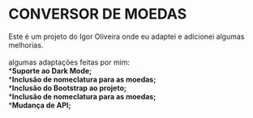 # CONVERSOR DE MOEDAS

Este é um projeto do Igor Oliveira onde eu adaptei e adicionei algumas melhorias.<br> <br>
algumas adaptações feitas por mim:<br>
***Suporte ao Dark Mode;**<br>
***Inclusão de nomeclatura para as moedas;**<br>
***Inclusão do Bootstrap ao projeto;**<br>
***Inclusão de nomeclatura para as moedas;**<br>
***Mudança de API;**
